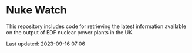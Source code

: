 # Nuke Watch

This repository includes code for retrieving the latest information available on the output of EDF nuclear power plants in the UK.

Last updated: 2023-09-16 07:06